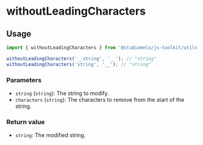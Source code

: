 # withoutLeadingCharacters

## Usage

```js
import { withoutLeadingCharacters } from '@studiometa/js-toolkit/utils';

withoutLeadingCharacters('__string', '__'); // "string"
withoutLeadingCharacters('string', '__'); // "string"
```

### Parameters

- `string` (`string`): The string to modify.
- `characters` (`string`): The characters to remove from the start of the string.

### Return value

- `string`: The modified string.

